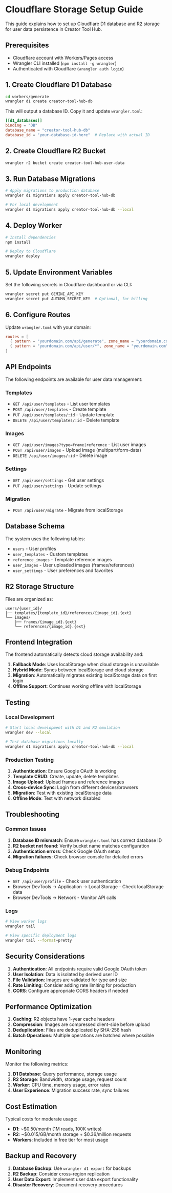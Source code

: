 # Cloudflare Storage Setup Guide

This guide explains how to set up Cloudflare D1 database and R2 storage for user data persistence in Creator Tool Hub.

## Prerequisites

- Cloudflare account with Workers/Pages access
- Wrangler CLI installed (`npm install -g wrangler`)
- Authenticated with Cloudflare (`wrangler auth login`)

## 1. Create Cloudflare D1 Database

```bash
cd workers/generate
wrangler d1 create creator-tool-hub-db
```

This will output a database ID. Copy it and update `wrangler.toml`:

```toml
[[d1_databases]]
binding = "DB"
database_name = "creator-tool-hub-db"
database_id = "your-database-id-here"  # Replace with actual ID
```

## 2. Create Cloudflare R2 Bucket

```bash
wrangler r2 bucket create creator-tool-hub-user-data
```

## 3. Run Database Migrations

```bash
# Apply migrations to production database
wrangler d1 migrations apply creator-tool-hub-db

# For local development
wrangler d1 migrations apply creator-tool-hub-db --local
```

## 4. Deploy Worker

```bash
# Install dependencies
npm install

# Deploy to Cloudflare
wrangler deploy
```

## 5. Update Environment Variables

Set the following secrets in Cloudflare dashboard or via CLI:

```bash
wrangler secret put GEMINI_API_KEY
wrangler secret put AUTUMN_SECRET_KEY  # Optional, for billing
```

## 6. Configure Routes

Update `wrangler.toml` with your domain:

```toml
routes = [
  { pattern = "yourdomain.com/api/generate", zone_name = "yourdomain.com" },
  { pattern = "yourdomain.com/api/user/*", zone_name = "yourdomain.com" }
]
```

## API Endpoints

The following endpoints are available for user data management:

### Templates
- `GET /api/user/templates` - List user templates
- `POST /api/user/templates` - Create template
- `PUT /api/user/templates/:id` - Update template
- `DELETE /api/user/templates/:id` - Delete template

### Images
- `GET /api/user/images?type=frame|reference` - List user images
- `POST /api/user/images` - Upload image (multipart/form-data)
- `DELETE /api/user/images/:id` - Delete image

### Settings
- `GET /api/user/settings` - Get user settings
- `PUT /api/user/settings` - Update settings

### Migration
- `POST /api/user/migrate` - Migrate from localStorage

## Database Schema

The system uses the following tables:

- `users` - User profiles
- `user_templates` - Custom templates
- `reference_images` - Template reference images
- `user_images` - User uploaded images (frames/references)
- `user_settings` - User preferences and favorites

## R2 Storage Structure

Files are organized as:
```
users/{user_id}/
├── templates/{template_id}/references/{image_id}.{ext}
└── images/
    ├── frames/{image_id}.{ext}
    └── references/{image_id}.{ext}
```

## Frontend Integration

The frontend automatically detects cloud storage availability and:

1. **Fallback Mode**: Uses localStorage when cloud storage is unavailable
2. **Hybrid Mode**: Syncs between localStorage and cloud storage
3. **Migration**: Automatically migrates existing localStorage data on first login
4. **Offline Support**: Continues working offline with localStorage

## Testing

### Local Development

```bash
# Start local development with D1 and R2 emulation
wrangler dev --local

# Test database migrations locally
wrangler d1 migrations apply creator-tool-hub-db --local
```

### Production Testing

1. **Authentication**: Ensure Google OAuth is working
2. **Template CRUD**: Create, update, delete templates
3. **Image Upload**: Upload frames and reference images
4. **Cross-device Sync**: Login from different devices/browsers
5. **Migration**: Test with existing localStorage data
6. **Offline Mode**: Test with network disabled

## Troubleshooting

### Common Issues

1. **Database ID mismatch**: Ensure `wrangler.toml` has correct database ID
2. **R2 bucket not found**: Verify bucket name matches configuration
3. **Authentication errors**: Check Google OAuth setup
4. **Migration failures**: Check browser console for detailed errors

### Debug Endpoints

- `GET /api/user/profile` - Check user authentication
- Browser DevTools → Application → Local Storage - Check localStorage data
- Browser DevTools → Network - Monitor API calls

### Logs

```bash
# View worker logs
wrangler tail

# View specific deployment logs
wrangler tail --format=pretty
```

## Security Considerations

1. **Authentication**: All endpoints require valid Google OAuth token
2. **User Isolation**: Data is isolated by derived user ID
3. **File Validation**: Images are validated for type and size
4. **Rate Limiting**: Consider adding rate limiting for production
5. **CORS**: Configure appropriate CORS headers if needed

## Performance Optimization

1. **Caching**: R2 objects have 1-year cache headers
2. **Compression**: Images are compressed client-side before upload
3. **Deduplication**: Files are deduplicated by SHA-256 hash
4. **Batch Operations**: Multiple operations are batched where possible

## Monitoring

Monitor the following metrics:

1. **D1 Database**: Query performance, storage usage
2. **R2 Storage**: Bandwidth, storage usage, request count
3. **Worker**: CPU time, memory usage, error rates
4. **User Experience**: Migration success rate, sync failures

## Cost Estimation

Typical costs for moderate usage:

- **D1**: ~$0.50/month (1M reads, 100K writes)
- **R2**: ~$0.015/GB/month storage + $0.36/million requests
- **Workers**: Included in free tier for most usage

## Backup and Recovery

1. **Database Backup**: Use `wrangler d1 export` for backups
2. **R2 Backup**: Consider cross-region replication
3. **User Data Export**: Implement user data export functionality
4. **Disaster Recovery**: Document recovery procedures
